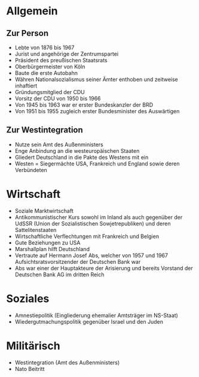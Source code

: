 # Allgemein

## Zur Person

- Lebte von 1876 bis 1967
- Jurist und angehörige der Zentrumspartei
- Präsident des preußischen Staatsrats
- Oberbürgermeister von Köln
- Baute die erste Autobahn
- Währen Nationalsozialismus seiner Ämter enthoben und zeitweise inhaftiert
- Gründungsmitglied der CDU
- Vorsitz der CDU von 1950 bis 1966
- Von 1945 bis 1963 war er erster Bundeskanzler der BRD
- Von 1951 bis 1955 zugleich erster Bundesminister des Auswärtigen

## Zur Westintegration

- Nutze sein Amt des Außenministers
- Enge Anbindung an die westeuropäischen Staaten
- Gliedert Deutschland in die Pakte des Westens mit ein
- Westen = Siegermächte USA, Frankreich und England sowie deren Verbündeten

# Wirtschaft

- Soziale Marktwirtschaft
- Antikommunistischer Kurs sowohl im Inland als auch gegenüber der UdSSR (Union der Sozialistischen Sowjetrepubliken) und deren Sattelitenstaaten
- Wirtschaftliche Verflechtungen mit Frankreich und Belgien
- Gute Beziehungen zu USA
- Marshallplan hilft Deutschland
- Vertraute auf Hermann Josef Abs, welcher von 1957 und 1967 Aufsichtsratsvorsitzender der Deutschen Bank war
- Abs war einer der Hauptakteure der Arisierung und bereits Vorstand der Deutschen Bank AG im dritten Reich

# Soziales

- Amnestiepolitik (Eingliederung ehemalier Amtsträger im NS-Staat)
- Wiedergutmachungspolitik gegenüber Israel und den Juden

# Militärisch

- Westintegration (Amt des Außenministers)
- Nato Beitritt